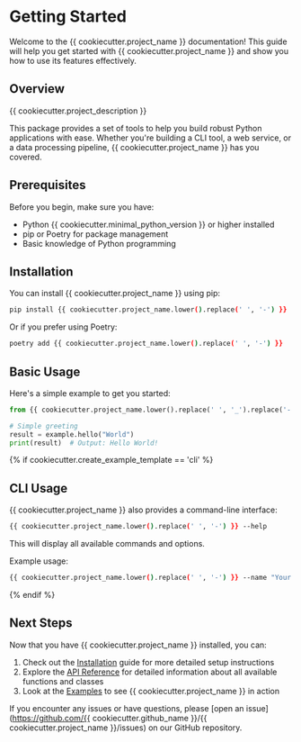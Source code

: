 # Getting Started

Welcome to the {{ cookiecutter.project_name }} documentation! This guide will help you get started with {{ cookiecutter.project_name }} and show you how to use its features effectively.

## Overview

{{ cookiecutter.project_description }}

This package provides a set of tools to help you build robust Python applications with ease. Whether you're building a CLI tool, a web service, or a data processing pipeline, {{ cookiecutter.project_name }} has you covered.

## Prerequisites

Before you begin, make sure you have:

- Python {{ cookiecutter.minimal_python_version }} or higher installed
- pip or Poetry for package management
- Basic knowledge of Python programming

## Installation

You can install {{ cookiecutter.project_name }} using pip:

```bash
pip install {{ cookiecutter.project_name.lower().replace(' ', '-') }}
```

Or if you prefer using Poetry:

```bash
poetry add {{ cookiecutter.project_name.lower().replace(' ', '-') }}
```

## Basic Usage

Here's a simple example to get you started:

```python
from {{ cookiecutter.project_name.lower().replace(' ', '_').replace('-', '_') }} import example

# Simple greeting
result = example.hello("World")
print(result)  # Output: Hello World!
```

{% if cookiecutter.create_example_template == 'cli' %}

## CLI Usage

{{ cookiecutter.project_name }} also provides a command-line interface:

```bash
{{ cookiecutter.project_name.lower().replace(' ', '-') }} --help
```

This will display all available commands and options.

Example usage:

```bash
{{ cookiecutter.project_name.lower().replace(' ', '-') }} --name "Your Name"
```

{% endif %}

## Next Steps

Now that you have {{ cookiecutter.project_name }} installed, you can:

1. Check out the [Installation](./installation.md) guide for more detailed setup instructions
2. Explore the [API Reference](/api/) for detailed information about all available functions and classes
3. Look at the [Examples](/api/examples) to see {{ cookiecutter.project_name }} in action

If you encounter any issues or have questions, please [open an issue](<https://github.com/{{> cookiecutter.github_name }}/{{ cookiecutter.project_name }}/issues) on our GitHub repository.

